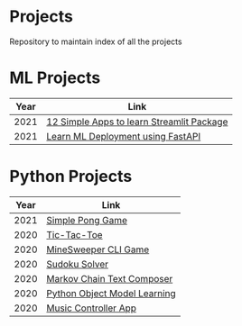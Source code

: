  # Projects
 
 Repository to maintain index of all the projects

 # ML Projects

 |Year|Link|
 |---|---|
 |2021|<a href="https://github.com/vishwanath103/12-Simple-Data-Science-Apps">12 Simple Apps to learn Streamlit Package</a>|
 |2021|<a href="https://github.com/vishwanath103/Learn-fastAPI-ML">Learn ML Deployment using FastAPI</a>|

# Python Projects
|Year|Link|
|---|---|
|2021|<a href="https://github.com/vishwanath103/pong-game">Simple Pong Game</a>|
|2020|<a href="https://github.com/vishwanath103/tic-tac-toe/tree/master">Tic-Tac-Toe</a>|
|2020|<a href="https://github.com/vishwanath103/Minesweeper">MineSweeper CLI Game</a>|
|2020|<a href="https://github.com/vishwanath103/Sudoku-Solver">Sudoku Solver</a>|
|2020|<a href="https://github.com/vishwanath103/Markov-Chain-Text-Composer/tree/main">Markov Chain Text Composer</a>|
|2020|<a href="https://github.com/vishwanath103/Python_Object_Model">Python Object Model Learning</a>|
|2020|<a href="https://github.com/vishwanath103/Music-Controller/tree/main">Music Controller App</a>|
